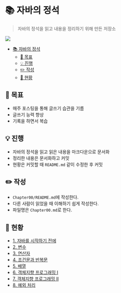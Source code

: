 # 📚 자바의 정석
> 자바의 정석을 읽고 내용을 정리하기 위해 만든 저장소

![](http://image.kyobobook.co.kr/images/book/xlarge/032/x9788994492032.jpg)
- [📚 자바의 정석](#-자바의-정석)
  - [🥅 목표](#-목표)
  - [💡 진행](#-진행)
  - [✏️ 작성](#️-작성)
  - [📖 현황](#-현황)


## 🥅 목표
- 매주 포스팅을 통해 글쓰기 습관을 기름
- 글쓰기 능력 향상
- 기록을 하면서 복습

## 💡 진행
- 자바의 정석을 읽고 읽은 내용을 마크다운으로 문서화
- 정리한 내용은 문서화하고 커밋
- 현황은 커밋할 때 `README.md` 같이 수정한 후 커밋

## ✏️ 작성
- `Chapter00/README.md`에 작성한다.
- 다른 사람이 읽었을 때 이해하기 쉽게 작성한다.
- 파일명은 `Chapter00.md`로 한다.

## 📖 현황
- [1. 자바를 시작하기 전에](Chapter01/README.md)
- [2. 변수](Chapter02/README.md)
- [3. 연산자](Chapter03/README.md)
- [4. 조건문과 반복문](Chapter04/README.md)
- [5. 배열](Chapter05/README.md)
- [6. 객체지향 프로그래밍 Ⅰ](Chapter06/README.md)
- [7. 객체지향 프로그래밍 Ⅱ](Chapter07/README.md)
- [8. 예외 처리](Chapter08/README.md)